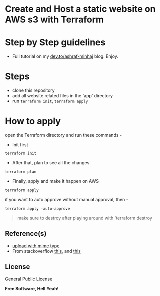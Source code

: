 # Create and Host a static website on AWS s3 with Terraform

# Step by Step guidelines 
- Full tutorial on my [dev.to/ashraf-minhaj](https://dev.to/ashraf-minhaj) blog. Enjoy.

# Steps
- clone this repository
- add all website related files in the 'app' directory
- run `terraform init`, `terraform apply`

# How to apply
 open the Terraform directory and run these commands -
* Init first 
 ```
 terraform init
 ```
* After that, plan to see all the changes 
 ```
 terraform plan
 ```
* Finally, apply and make it happen on AWS
 ```
 terraform apply
 ```
 if you want to auto approve without manual approval, then -
 ```
 terraform apply -auto-approve
 ```

> make sure to destroy after playing around with 'terraform destroy

## Reference(s)
* [upload with mime type](https://engineering.statefarm.com/blog/terraform-s3-upload-with-mime/)
* From stackoverflow [this](https://stackoverflow.com/questions/76419099/access-denied-when-creating-s3-bucket-acl-s3-policy-using-terraform), and [this](https://stackoverflow.com/questions/18296875/amazon-s3-downloads-index-html-instead-of-serving)

## License

General Public License

**Free Software, Hell Yeah!**

